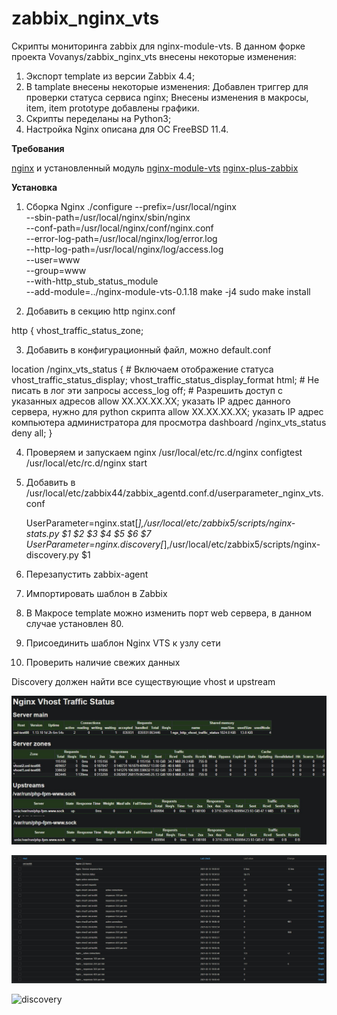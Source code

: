 # zabbix_nginx_vts
Скрипты мониторинга zabbix для nginx-module-vts.
В данном форке проекта Vovanys/zabbix_nginx_vts внесены некоторые изменения:
1. Экспорт template из версии Zabbix 4.4;
2. В tamplate внесены некоторые изменения:
   Добавлен триггер для проверки статуса сервиса nginx;
   Внесены изменения в макросы, item, item prototype добавлены графики.
3. Скрипты переделаны на Python3;
4. Настройка Nginx описана для ОС FreeBSD 11.4.

**Требования**

[nginx](https://nginx.org/ru/) и установленный модуль [nginx-module-vts](https://github.com/vozlt/nginx-module-vts)
[nginx-plus-zabbix](https://github.com/sunrules/zabbix_nginx_vts)


**Установка**

1. Сборка Nginx
./configure --prefix=/usr/local/nginx \
--sbin-path=/usr/local/nginx/sbin/nginx \
--conf-path=/usr/local/nginx/conf/nginx.conf \
--error-log-path=/usr/local/nginx/log/error.log \
--http-log-path=/usr/local/nginx/log/access.log \
--user=www \
--group=www \
--with-http_stub_status_module \
--add-module=../nginx-module-vts-0.1.18 
make -j4
sudo make  install

2. Добавить в секцию http 
nginx.conf

http {
vhost_traffic_status_zone;

3. Добавить в конфигурационный файл, можно default.conf

location /nginx_vts_status {
    # Включаем отображение статуса
    vhost_traffic_status_display;
    vhost_traffic_status_display_format html;
    # Не писать в лог эти запросы
    access_log off;
    # Разрешить доступ с указанных адресов
    allow XX.XX.XX.XX; указать IP адрес данного сервера, нужно для python скрипта 
    allow XX.XX.XX.XX; указать IP адрес компьютера администратора для просмотра dashboard /nginx_vts_status
    deny all;
 }
 
4. Проверяем и запускаем nginx
/usr/local/etc/rc.d/nginx configtest
/usr/local/etc/rc.d/nginx start
4. Добавить в /usr/local/etc/zabbix44/zabbix_agentd.conf.d/userparameter_nginx_vts.conf
 
   UserParameter=nginx.stat[*],/usr/local/etc/zabbix5/scripts/nginx-stats.py $1 $2 $3 $4 $5 $6 $7
   UserParameter=nginx.discovery[*],/usr/local/etc/zabbix5/scripts/nginx-discovery.py $1

 5. Перезапустить zabbix-agent
 6. Импортировать шаблон в Zabbix
 7. В Макросе template можно изменить порт web сервера, в данном случае установлен 80.
 8. Присоединить шаблон Nginx VTS к узлу сети
 9. Проверить наличие свежих данных
 
 Discovery должен найти все существующие vhost и upstream

![vts_status_boar](https://github.com/sunrules/zabbix_nginx_vts/blob/master/img/nginx_vts_status_board.jpg?raw=true)

![lastdata](https://github.com/sunrules/zabbix_nginx_vts/blob/master/img/lastdata.jpg?raw=true)

![discovery](https://github.com/sunrules/zabbix_nginx_vts/blob/master/img/discovery.jpg?raw=true)
